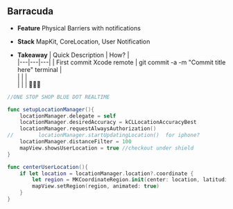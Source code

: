## Barracuda
- **Feature** Physical Barriers with notifications

- **Stack** MapKit, CoreLocation, User Notification

- **Takeaway**
| Quick Description  |  How? |  
|---|---|---|
| First commit Xcode remote | git commit -a -m "Commit title here" terminal  |   
|   |   |    
|   |   |    

```Swift
//ONE STOP SHOP BLUE DOT REALTIME

func setupLocationManager(){
    locationManager.delegate = self
    locationManager.desiredAccuracy = kCLLocationAccuracyBest
    locationManager.requestAlwaysAuthorization()
//        locationManager.startUpdatingLocation()  for iphone?
    locationManager.distanceFilter = 100
    mapView.showsUserLocation = true //checkout under shield
}

func centerUserLocation(){
    if let location = locationManager.location?.coordinate {
        let region = MKCoordinateRegion.init(center: location, latitudinalMeters: 10000, longitudinalMeters: 10000)
        mapView.setRegion(region, animated: true)
    }
}

```


<!--![Walkthrough]()-->
<!--![Walkthrough]()-->
<!-- [Visit Project]() -->
